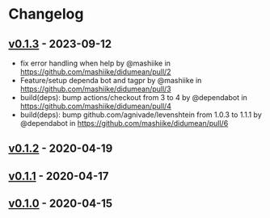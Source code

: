 # Changelog

## [v0.1.3](https://github.com/mashiike/didumean/compare/v0.1.2...v0.1.3) - 2023-09-12
- fix error handling when help by @mashiike in https://github.com/mashiike/didumean/pull/2
- Feature/setup dependa bot and tagpr by @mashiike in https://github.com/mashiike/didumean/pull/3
- build(deps): bump actions/checkout from 3 to 4 by @dependabot in https://github.com/mashiike/didumean/pull/4
- build(deps): bump github.com/agnivade/levenshtein from 1.0.3 to 1.1.1 by @dependabot in https://github.com/mashiike/didumean/pull/6

## [v0.1.2](https://github.com/mashiike/didumean/compare/v0.1.1...v0.1.2) - 2020-04-19

## [v0.1.1](https://github.com/mashiike/didumean/compare/v0.1.0...v0.1.1) - 2020-04-17

## [v0.1.0](https://github.com/mashiike/didumean/commits/v0.1.0) - 2020-04-15
